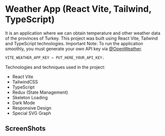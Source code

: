 # Weather App (React Vite, Tailwind, TypeScript)

It is an application where we can obtain temperature and other weather data of the provinces of Turkey. This project was built using React Vite, Tailwind and TypeScript technologies. Important Note: To run the application smoothly, you must generate your own API key via [@OpenWeather](https://openweathermap.org/).

```js
VITE_WEATHER_APP_KEY = PUT_HERE_YOUR_API_KEY;
```

Technologies and techniques used in the project:

- React Vite
- TailwindCSS
- TypeScript
- Redux (State Management)
- Skeleton Loading
- Dark Mode
- Responsive Design
- Special SVG Graph

## ScreenShots
